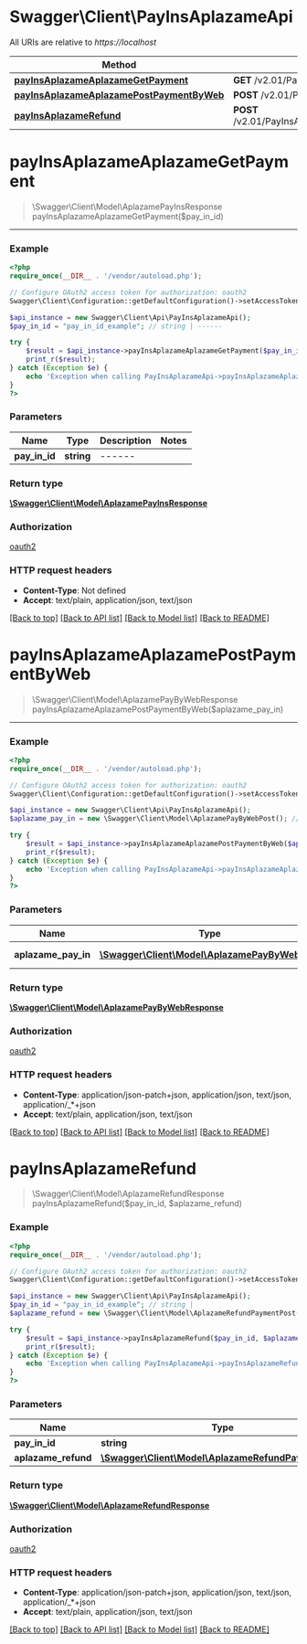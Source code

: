 # Swagger\Client\PayInsAplazameApi

All URIs are relative to *https://localhost*

Method | HTTP request | Description
------------- | ------------- | -------------
[**payInsAplazameAplazameGetPayment**](PayInsAplazameApi.md#payInsAplazameAplazameGetPayment) | **GET** /v2.01/PayInsAplazame/payments/{PayInId} | -------
[**payInsAplazameAplazamePostPaymentByWeb**](PayInsAplazameApi.md#payInsAplazameAplazamePostPaymentByWeb) | **POST** /v2.01/PayInsAplazame/payments/web | --------
[**payInsAplazameRefund**](PayInsAplazameApi.md#payInsAplazameRefund) | **POST** /v2.01/PayInsAplazame/payments/{PayInId}/refunds | 


# **payInsAplazameAplazameGetPayment**
> \Swagger\Client\Model\AplazamePayInsResponse payInsAplazameAplazameGetPayment($pay_in_id)

-------



### Example
```php
<?php
require_once(__DIR__ . '/vendor/autoload.php');

// Configure OAuth2 access token for authorization: oauth2
Swagger\Client\Configuration::getDefaultConfiguration()->setAccessToken('YOUR_ACCESS_TOKEN');

$api_instance = new Swagger\Client\Api\PayInsAplazameApi();
$pay_in_id = "pay_in_id_example"; // string | ------

try {
    $result = $api_instance->payInsAplazameAplazameGetPayment($pay_in_id);
    print_r($result);
} catch (Exception $e) {
    echo 'Exception when calling PayInsAplazameApi->payInsAplazameAplazameGetPayment: ', $e->getMessage(), PHP_EOL;
}
?>
```

### Parameters

Name | Type | Description  | Notes
------------- | ------------- | ------------- | -------------
 **pay_in_id** | **string**| ------ |

### Return type

[**\Swagger\Client\Model\AplazamePayInsResponse**](../Model/AplazamePayInsResponse.md)

### Authorization

[oauth2](../../README.md#oauth2)

### HTTP request headers

 - **Content-Type**: Not defined
 - **Accept**: text/plain, application/json, text/json

[[Back to top]](#) [[Back to API list]](../../README.md#documentation-for-api-endpoints) [[Back to Model list]](../../README.md#documentation-for-models) [[Back to README]](../../README.md)

# **payInsAplazameAplazamePostPaymentByWeb**
> \Swagger\Client\Model\AplazamePayByWebResponse payInsAplazameAplazamePostPaymentByWeb($aplazame_pay_in)

--------



### Example
```php
<?php
require_once(__DIR__ . '/vendor/autoload.php');

// Configure OAuth2 access token for authorization: oauth2
Swagger\Client\Configuration::getDefaultConfiguration()->setAccessToken('YOUR_ACCESS_TOKEN');

$api_instance = new Swagger\Client\Api\PayInsAplazameApi();
$aplazame_pay_in = new \Swagger\Client\Model\AplazamePayByWebPost(); // \Swagger\Client\Model\AplazamePayByWebPost | ------------

try {
    $result = $api_instance->payInsAplazameAplazamePostPaymentByWeb($aplazame_pay_in);
    print_r($result);
} catch (Exception $e) {
    echo 'Exception when calling PayInsAplazameApi->payInsAplazameAplazamePostPaymentByWeb: ', $e->getMessage(), PHP_EOL;
}
?>
```

### Parameters

Name | Type | Description  | Notes
------------- | ------------- | ------------- | -------------
 **aplazame_pay_in** | [**\Swagger\Client\Model\AplazamePayByWebPost**](../Model/AplazamePayByWebPost.md)| ------------ | [optional]

### Return type

[**\Swagger\Client\Model\AplazamePayByWebResponse**](../Model/AplazamePayByWebResponse.md)

### Authorization

[oauth2](../../README.md#oauth2)

### HTTP request headers

 - **Content-Type**: application/json-patch+json, application/json, text/json, application/_*+json
 - **Accept**: text/plain, application/json, text/json

[[Back to top]](#) [[Back to API list]](../../README.md#documentation-for-api-endpoints) [[Back to Model list]](../../README.md#documentation-for-models) [[Back to README]](../../README.md)

# **payInsAplazameRefund**
> \Swagger\Client\Model\AplazameRefundResponse payInsAplazameRefund($pay_in_id, $aplazame_refund)



### Example
```php
<?php
require_once(__DIR__ . '/vendor/autoload.php');

// Configure OAuth2 access token for authorization: oauth2
Swagger\Client\Configuration::getDefaultConfiguration()->setAccessToken('YOUR_ACCESS_TOKEN');

$api_instance = new Swagger\Client\Api\PayInsAplazameApi();
$pay_in_id = "pay_in_id_example"; // string | 
$aplazame_refund = new \Swagger\Client\Model\AplazameRefundPaymentPost(); // \Swagger\Client\Model\AplazameRefundPaymentPost | 

try {
    $result = $api_instance->payInsAplazameRefund($pay_in_id, $aplazame_refund);
    print_r($result);
} catch (Exception $e) {
    echo 'Exception when calling PayInsAplazameApi->payInsAplazameRefund: ', $e->getMessage(), PHP_EOL;
}
?>
```

### Parameters

Name | Type | Description  | Notes
------------- | ------------- | ------------- | -------------
 **pay_in_id** | **string**|  |
 **aplazame_refund** | [**\Swagger\Client\Model\AplazameRefundPaymentPost**](../Model/AplazameRefundPaymentPost.md)|  | [optional]

### Return type

[**\Swagger\Client\Model\AplazameRefundResponse**](../Model/AplazameRefundResponse.md)

### Authorization

[oauth2](../../README.md#oauth2)

### HTTP request headers

 - **Content-Type**: application/json-patch+json, application/json, text/json, application/_*+json
 - **Accept**: text/plain, application/json, text/json

[[Back to top]](#) [[Back to API list]](../../README.md#documentation-for-api-endpoints) [[Back to Model list]](../../README.md#documentation-for-models) [[Back to README]](../../README.md)

